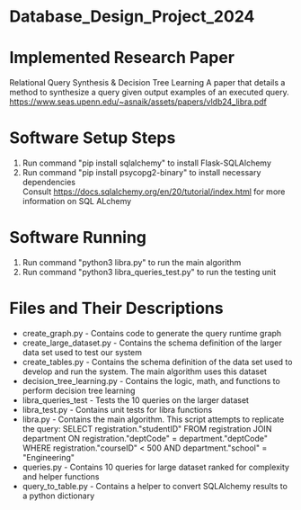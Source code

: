 # Database_Design_Project_2024

# Implemented Research Paper
Relational Query Synthesis & Decision Tree Learning
A paper that details a method to synthesize a query given output examples of an executed query.
https://www.seas.upenn.edu/~asnaik/assets/papers/vldb24_libra.pdf

# Software Setup Steps
1. Run command "pip install sqlalchemy" to install Flask-SQLAlchemy  
2. Run command "pip install psycopg2-binary" to install necessary dependencies  
Consult https://docs.sqlalchemy.org/en/20/tutorial/index.html for more information on SQL ALchemy

# Software Running
1. Run command "python3 libra.py" to run the main algorithm  
2. Run command "python3 libra_queries_test.py" to run the testing unit  

# Files and Their Descriptions
* create_graph.py - Contains code to generate the query runtime graph
* create_large_dataset.py - Contains the schema definition of the larger data set used to test our system  
* create_tables.py - Contains the schema definition of the data set used to develop and run the system. The main algorithm uses this dataset  
* decision_tree_learning.py - Contains the logic, math, and functions to perform decision tree learning  
* libra_queries_test - Tests the 10 queries on the larger dataset
* libra_test.py - Contains unit tests for libra functions
* libra.py - Contains the main algorithm. This script attempts to replicate the query: SELECT registration."studentID" FROM registration JOIN department ON registration."deptCode" = department."deptCode" WHERE registration."courseID" < 500 AND department."school" = "Engineering"  
* queries.py - Contains 10 queries for large dataset ranked for complexity and helper functions
* query_to_table.py - Contains a helper to convert SQLAlchemy results to a python dictionary  
